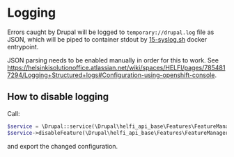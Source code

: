 # Logging

Errors caught by Drupal will be logged to `temporary://drupal.log` file as JSON, which will be piped to container stdout by [15-syslog.sh](https://github.com/City-of-Helsinki/drupal-docker-images/blob/main/openshift/drupal/files/entrypoints/15-syslog.sh) docker entrypoint.

JSON parsing needs to be enabled manually in order for this to work. See https://helsinkisolutionoffice.atlassian.net/wiki/spaces/HELFI/pages/7854817294/Logging+Structured+logs#Configuration-using-openshift-console.

## How to disable logging

Call:
```php
$service = \Drupal::service(\Drupal\helfi_api_base\Features\FeatureManager::class);
$service->disableFeature(\Drupal\helfi_api_base\Features\FeatureManager::LOGGER);
```

and export the changed configuration.
